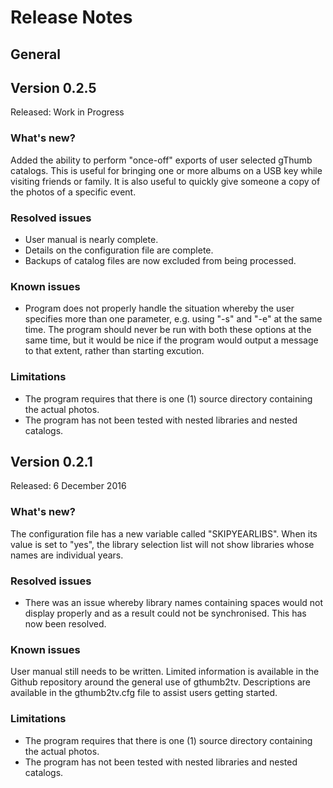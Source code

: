 # Release Notes
## General

## Version 0.2.5
Released: Work in Progress
### What's new?
Added the ability to perform "once-off" exports of user selected gThumb catalogs. This is useful for bringing one or more albums on a USB key while visiting friends or family. It is also useful to quickly give someone a copy of the photos of a specific event.

### Resolved issues
* User manual is nearly complete.
* Details on the configuration file are complete.
* Backups of catalog files are now excluded from being processed.

### Known issues
* Program does not properly handle the situation whereby the user specifies more than one parameter, e.g. using "-s" and "-e" at the same time. The program should never be run with both these options at the same time, but it would be nice if the program would output a message to that extent, rather than starting excution.

### Limitations
* The program requires that there is one (1) source directory containing the actual photos.
* The program has not been tested with nested libraries and nested catalogs.

## Version 0.2.1
Released: 6 December 2016

### What's new?
The configuration file has a new variable called "SKIPYEARLIBS". When its value is set to "yes", the library selection list will not show libraries whose names are individual years.

### Resolved issues
* There was an issue whereby library names containing spaces would not display properly and as a result could not be synchronised. This has now been resolved.

### Known issues
User manual still needs to be written. Limited information is available in the Github repository around the general use of gthumb2tv. Descriptions are available in the gthumb2tv.cfg file to assist users getting started.

### Limitations
* The program requires that there is one (1) source directory containing the actual photos.
* The program has not been tested with nested libraries and nested catalogs.
